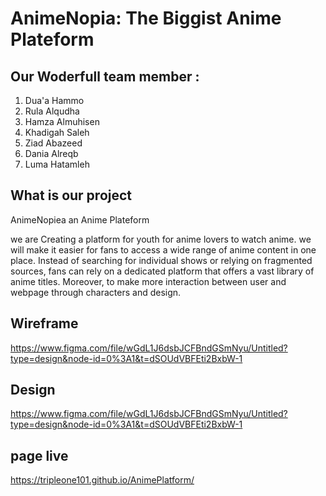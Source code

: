 # AnimeNopia: The Biggist Anime Plateform

## Our Woderfull team member :
1. Dua'a Hammo
2. Rula Alqudha
3. Hamza Almuhisen
4. Khadigah Saleh
5. Ziad Abazeed
6. Dania Alreqb
7. Luma Hatamleh

## What is our project
AnimeNopiea an Anime Plateform

we are Creating a platform for youth for anime lovers to watch anime.
we will make it easier for fans to access a wide range of anime content in one place. Instead of searching for individual shows or relying on fragmented sources, fans can rely on a dedicated platform that offers a vast library of anime titles. Moreover, to make more interaction between user and webpage through characters and design.

## Wireframe
https://www.figma.com/file/wGdL1J6dsbJCFBndGSmNyu/Untitled?type=design&node-id=0%3A1&t=dSOUdVBFEti2BxbW-1

## Design
https://www.figma.com/file/wGdL1J6dsbJCFBndGSmNyu/Untitled?type=design&node-id=0%3A1&t=dSOUdVBFEti2BxbW-1

## page live 
https://tripleone101.github.io/AnimePlatform/
